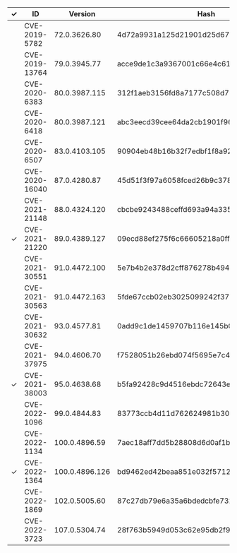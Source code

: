 | ✓ | ID             | Version        | Hash                                     |
|---|----------------|----------------|------------------------------------------|
|   | CVE-2019-5782  | 72.0.3626.80   | 4d72a9931a125d21901d25d67896f0e40105bd16 |
|   | CVE-2019-13764 | 79.0.3945.77   | acce9de1c3a9367001c66e4c6172f326f8b779d5 |
|   | CVE-2020-6383  | 80.0.3987.115  | 312f1aeb3156fd8a7177c508d7609713131d29d5 |
|   | CVE-2020-6418  | 80.0.3987.121  | abc3eecd39cee64da2cb1901f96cd9123905d672 |
|   | CVE-2020-6507  | 83.0.4103.105  | 90904eb48b16b32f7edbf1f8a92ece561d05e738 |
|   | CVE-2020-16040 | 87.0.4280.87   | 45d51f3f97a6058fced26b9c378fba5dcd924704 |
|   | CVE-2021-21148 | 88.0.4324.120  | cbcbe9243488ceffd693a94a335bfd4d09b1e9ca |
| ✓ | CVE-2021-21220 | 89.0.4389.127  | 09ecd88ef275f6c66605218a0ffb72123ea3b5e1 |
|   | CVE-2021-30551 | 91.0.4472.100  | 5e7b4b2e378d2cff876278b4946b3729f2257b0e |
|   | CVE-2021-30563 | 91.0.4472.163  | 5fde67ccb02eb3025099242f370454c96ebf6a6a |
|   | CVE-2021-30632 | 93.0.4577.81   | 0add9c1de1459707b116e145b04326a96d025a79 |
|   | CVE-2021-37975 | 94.0.4606.70   | f7528051b26ebd074f5695e7c412e1fc30f514c6 |
| ✓ | CVE-2021-38003 | 95.0.4638.68   | b5fa92428c9d4516ebdc72643ea980d8bde8f987 |
|   | CVE-2022-1096  | 99.0.4844.83   | 83773ccb4d11d762624981b30dfd3d54d7351778 |
|   | CVE-2022-1134  | 100.0.4896.59  | 7aec18aff7dd5b28808d6d0af1b72a421b0b9cce |
| ✓ | CVE-2022-1364  | 100.0.4896.126 | bd9462ed42beaa851e032f57120e95949b220334 |
|   | CVE-2022-1869  | 102.0.5005.60  | 87c27db79e6a35a6bdedcbfe732f978812bf6ced |
|   | CVE-2022-3723  | 107.0.5304.74  | 28f763b5949d053c62e95db2f997a9f13b2e3065 |

